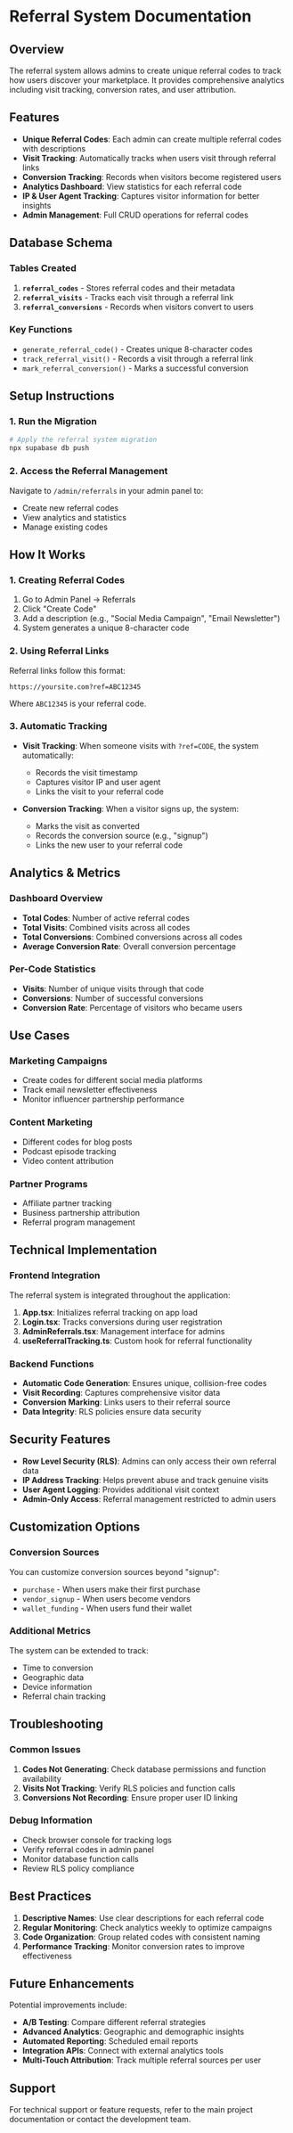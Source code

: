 # Referral System Documentation

## Overview

The referral system allows admins to create unique referral codes to track how users discover your marketplace. It provides comprehensive analytics including visit tracking, conversion rates, and user attribution.

## Features

- **Unique Referral Codes**: Each admin can create multiple referral codes with descriptions
- **Visit Tracking**: Automatically tracks when users visit through referral links
- **Conversion Tracking**: Records when visitors become registered users
- **Analytics Dashboard**: View statistics for each referral code
- **IP & User Agent Tracking**: Captures visitor information for better insights
- **Admin Management**: Full CRUD operations for referral codes

## Database Schema

### Tables Created

1. **`referral_codes`** - Stores referral codes and their metadata
2. **`referral_visits`** - Tracks each visit through a referral link
3. **`referral_conversions`** - Records when visitors convert to users

### Key Functions

- `generate_referral_code()` - Creates unique 8-character codes
- `track_referral_visit()` - Records a visit through a referral link
- `mark_referral_conversion()` - Marks a successful conversion

## Setup Instructions

### 1. Run the Migration

```bash
# Apply the referral system migration
npx supabase db push
```

### 2. Access the Referral Management

Navigate to `/admin/referrals` in your admin panel to:
- Create new referral codes
- View analytics and statistics
- Manage existing codes

## How It Works

### 1. Creating Referral Codes

1. Go to Admin Panel → Referrals
2. Click "Create Code"
3. Add a description (e.g., "Social Media Campaign", "Email Newsletter")
4. System generates a unique 8-character code

### 2. Using Referral Links

Referral links follow this format:
```
https://yoursite.com?ref=ABC12345
```

Where `ABC12345` is your referral code.

### 3. Automatic Tracking

- **Visit Tracking**: When someone visits with `?ref=CODE`, the system automatically:
  - Records the visit timestamp
  - Captures visitor IP and user agent
  - Links the visit to your referral code

- **Conversion Tracking**: When a visitor signs up, the system:
  - Marks the visit as converted
  - Records the conversion source (e.g., "signup")
  - Links the new user to your referral code

## Analytics & Metrics

### Dashboard Overview

- **Total Codes**: Number of active referral codes
- **Total Visits**: Combined visits across all codes
- **Total Conversions**: Combined conversions across all codes
- **Average Conversion Rate**: Overall conversion percentage

### Per-Code Statistics

- **Visits**: Number of unique visits through that code
- **Conversions**: Number of successful conversions
- **Conversion Rate**: Percentage of visitors who became users

## Use Cases

### Marketing Campaigns
- Create codes for different social media platforms
- Track email newsletter effectiveness
- Monitor influencer partnership performance

### Content Marketing
- Different codes for blog posts
- Podcast episode tracking
- Video content attribution

### Partner Programs
- Affiliate partner tracking
- Business partnership attribution
- Referral program management

## Technical Implementation

### Frontend Integration

The referral system is integrated throughout the application:

1. **App.tsx**: Initializes referral tracking on app load
2. **Login.tsx**: Tracks conversions during user registration
3. **AdminReferrals.tsx**: Management interface for admins
4. **useReferralTracking.ts**: Custom hook for referral functionality

### Backend Functions

- **Automatic Code Generation**: Ensures unique, collision-free codes
- **Visit Recording**: Captures comprehensive visitor data
- **Conversion Marking**: Links users to their referral source
- **Data Integrity**: RLS policies ensure data security

## Security Features

- **Row Level Security (RLS)**: Admins can only access their own referral data
- **IP Address Tracking**: Helps prevent abuse and track genuine visits
- **User Agent Logging**: Provides additional visit context
- **Admin-Only Access**: Referral management restricted to admin users

## Customization Options

### Conversion Sources

You can customize conversion sources beyond "signup":
- `purchase` - When users make their first purchase
- `vendor_signup` - When users become vendors
- `wallet_funding` - When users fund their wallet

### Additional Metrics

The system can be extended to track:
- Time to conversion
- Geographic data
- Device information
- Referral chain tracking

## Troubleshooting

### Common Issues

1. **Codes Not Generating**: Check database permissions and function availability
2. **Visits Not Tracking**: Verify RLS policies and function calls
3. **Conversions Not Recording**: Ensure proper user ID linking

### Debug Information

- Check browser console for tracking logs
- Verify referral codes in admin panel
- Monitor database function calls
- Review RLS policy compliance

## Best Practices

1. **Descriptive Names**: Use clear descriptions for each referral code
2. **Regular Monitoring**: Check analytics weekly to optimize campaigns
3. **Code Organization**: Group related codes with consistent naming
4. **Performance Tracking**: Monitor conversion rates to improve effectiveness

## Future Enhancements

Potential improvements include:
- **A/B Testing**: Compare different referral strategies
- **Advanced Analytics**: Geographic and demographic insights
- **Automated Reporting**: Scheduled email reports
- **Integration APIs**: Connect with external analytics tools
- **Multi-Touch Attribution**: Track multiple referral sources per user

## Support

For technical support or feature requests, refer to the main project documentation or contact the development team.
